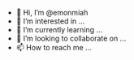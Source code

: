- 👋 Hi, I’m @emonmiah
- 👀 I’m interested in ...
- 🌱 I’m currently learning ...
- 💞️ I’m looking to collaborate on ...
- 📫 How to reach me ...

<!---
emonmiah/emonmiah is a ✨ special ✨ repository because its `README.md` (this file) appears on your GitHub profile.
You can click the Preview link to take a look at your changes.
--->
